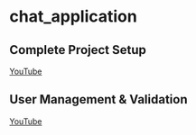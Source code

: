 # chat_application

## Complete Project Setup

[YouTube](https://www.youtube.com/watch?v=ujLUe1Hgd_Q&list=PLHiZ4m8vCp9PHnOIT7gd30PCBoYCpGoQM&index=33)

## User Management & Validation

[YouTube](https://www.youtube.com/watch?v=VclaxHIXrKw&list=PLHiZ4m8vCp9PHnOIT7gd30PCBoYCpGoQM&index=34)
